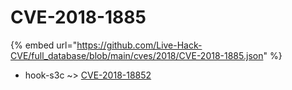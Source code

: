 # CVE-2018-1885
{% embed url="https://github.com/Live-Hack-CVE/full_database/blob/main/cves/2018/CVE-2018-1885.json" %}

* hook-s3c ~> [CVE-2018-18852](https://www.alice-snow.ru/2018/database/cve-2018-1885/cve-2018-18852-hook-s3c)
